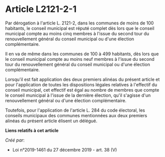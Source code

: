 # Article L2121-2-1

Par dérogation à l'article L. 2121-2, dans les communes de moins de 100 habitants, le conseil municipal est réputé complet
dès lors que le conseil municipal compte au moins cinq membres à l'issue du second tour du renouvellement général du conseil
municipal ou d'une élection complémentaire.

Il en va de même dans les communes de 100 à 499 habitants, dès lors que le conseil municipal compte au moins neuf membres à
l'issue du second tour du renouvellement général du conseil municipal ou d'une élection complémentaire.

Lorsqu'il est fait application des deux premiers alinéas du présent article et pour l'application de toutes les dispositions
légales relatives à l'effectif du conseil municipal, cet effectif est égal au nombre de membres que compte le conseil
municipal à l'issue de la dernière élection, qu'il s'agisse d'un renouvellement général ou d'une élection complémentaire.

Toutefois, pour l'application de l'article L. 284 du code électoral, les conseils municipaux des communes mentionnées aux
deux premiers alinéas du présent article élisent un délégué.

**Liens relatifs à cet article**

_Créé par_:

  - Loi n°2019-1461 du 27 décembre 2019 - art. 38 (V)
